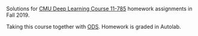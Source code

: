 Solutions for [CMU Deep Learning Course 11-785](http://deeplearning.cs.cmu.edu/) homework assignments in Fall 2019.

Taking this course together with [ODS](https://dlcmu.datagym.ru/). Homework is graded in Autolab.
